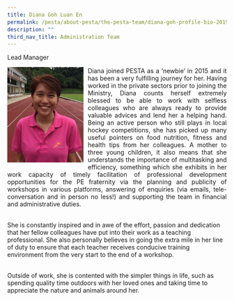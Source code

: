 ```yaml
---
title: Diana Goh Luan En
permalink: /pesta/about-pesta/the-pesta-team/diana-goh-profile-bio-2019/
description: ""
third_nav_title: Administration Team
---
```


Lead Manager

<p style="float:left; margin: 0 10px 0px 0">
<img src="/images/diana-goh-small.jpeg" alt="Talent Development" style="width:175px" /></p>
<p style="text-align:justify">
Diana joined PESTA as a ‘newbie’ in 2015 and it has been a very fulfilling journey for her. Having worked in the private sectors prior to joining the Ministry, Diana counts herself extremely blessed to be able to work with selfless colleagues who are always ready to provide valuable advices and lend her a helping hand. Being an active person who still plays in local hockey competitions, she has picked up many useful pointers on food nutrition, fitness and health tips from her colleagues. A mother to three young children, it also means that she understands the importance of multitasking and efficiency, something which she exhibits in her work capacity of timely facilitation of professional development opportunities for the PE fraternity via the planning and publicity of workshops in various platforms, answering of enquiries (via emails, tele-conversation and in person no less!) and supporting the team in financial and administrative duties.<br><br>

She is constantly inspired and in awe of the effort, passion and dedication that her fellow colleagues have put into their work as a teaching professional. She also personally believes in going the extra mile in her line of duty to ensure that each teacher receives conducive training environment from the very start to the end of a workshop.<br><br>

Outside of work, she is contented with the simpler things in life, such as spending quality time outdoors with her loved ones and taking time to appreciate the nature and animals around her.</p>